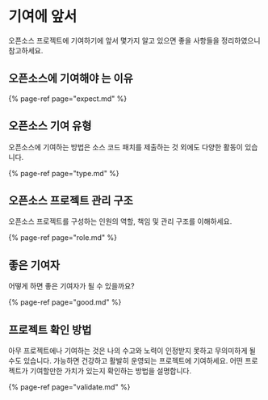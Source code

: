 # 기여에 앞서

오픈소스 프로젝트에 기여하기에 앞서 몇가지 알고 있으면 좋을 사항들을 정리하였으니 참고하세요. 

## 오픈소스에 기여해야 는 이유

{% page-ref page="expect.md" %}

## 오픈소스 기여 유형

오픈소스에 기여하는 방법은 소스 코드 패치를 제출하는 것 외에도 다양한 활동이 있습니다. 

{% page-ref page="type.md" %}

## 오픈소스 프로젝트 관리 구조

오픈소스 프로젝트를 구성하는 인원의 역할, 책임 및 관리 구조를 이해하세요. 

{% page-ref page="role.md" %}

## 좋은 기여자

어떻게 하면 좋은 기여자가 될 수 있을까요?

{% page-ref page="good.md" %}

## 프로젝트 확인 방법

아무 프로젝트에나 기여하는 것은 나의 수고와 노력이 인정받지 못하고 무의미하게 될 수도 있습니다. 가능하면 건강하고 활발히 운영되는 프로젝트에 기여하세요. 어떤 프로젝트가 기여할만한 가치가 있는지 확인하는 방법을 설명합니다. 

{% page-ref page="validate.md" %}

